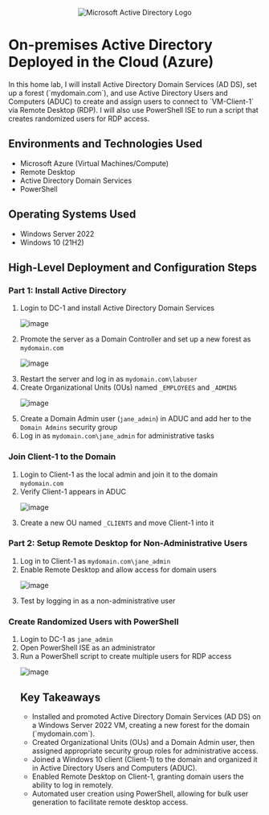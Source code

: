 <p align="center">
  <img src="https://i.imgur.com/pU5A58S.png" alt="Microsoft Active Directory Logo"/>
</p>

<h1>On-premises Active Directory Deployed in the Cloud (Azure)</h1>
In this home lab, I will install Active Directory Domain Services (AD DS), set up a forest (`mydomain.com`), and use Active Directory Users and Computers (ADUC) to create and assign users to connect to `VM-Client-1` via Remote Desktop (RDP). I will also use PowerShell ISE to run a script that creates randomized users for RDP access.

<h2>Environments and Technologies Used</h2>
<ul>
  <li>Microsoft Azure (Virtual Machines/Compute)</li>
  <li>Remote Desktop</li>
  <li>Active Directory Domain Services</li>
  <li>PowerShell</li>
</ul>

<h2>Operating Systems Used</h2>
<ul>
  <li>Windows Server 2022</li>
  <li>Windows 10 (21H2)</li>
</ul>

<h2>High-Level Deployment and Configuration Steps</h2>

<h3>Part 1: Install Active Directory</h3>
<ol>
  <li>Login to DC-1 and install Active Directory Domain Services</li>
  
![image](https://github.com/user-attachments/assets/d431cf87-0f70-4e93-a2a7-5e0e5eb568af)

  <li>Promote the server as a Domain Controller and set up a new forest as <code>mydomain.com</code></li>

  ![image](https://github.com/user-attachments/assets/34f545d0-6525-4dd6-a972-21dfc35cbe56)

  <li>Restart the server and log in as <code>mydomain.com\labuser</code></li>
  <li>Create Organizational Units (OUs) named <code>_EMPLOYEES</code> and <code>_ADMINS</code></li>
  
![image](https://github.com/user-attachments/assets/79ea811e-7454-4b95-8dd9-f8ea60b37cc6)


  <li>Create a Domain Admin user (<code>jane_admin</code>) in ADUC and add her to the <code>Domain Admins</code> security group</li>
  <li>Log in as <code>mydomain.com\jane_admin</code> for administrative tasks</li>
</ol>

<h3>Join Client-1 to the Domain</h3>
<ol>
  <li>Login to Client-1 as the local admin and join it to the domain <code>mydomain.com</code></li>
  <li>Verify Client-1 appears in ADUC</li>
  
 ![image](https://github.com/user-attachments/assets/d9c53032-3389-43e4-bbc1-c7c7e44a6e26)

  <li>Create a new OU named <code>_CLIENTS</code> and move Client-1 into it</li>
</ol>

<h3>Part 2: Setup Remote Desktop for Non-Administrative Users</h3>
<ol>
  <li>Log in to Client-1 as <code>mydomain.com\jane_admin</code></li>
  <li>Enable Remote Desktop and allow access for domain users</li>

  ![image](https://github.com/user-attachments/assets/657b0725-ca7c-4290-a521-5af06c83e39a)

  <li>Test by logging in as a non-administrative user</li>
</ol>

<h3>Create Randomized Users with PowerShell</h3>
<ol>
  <li>Login to DC-1 as <code>jane_admin</code></li>
  <li>Open PowerShell ISE as an administrator</li>
  <li>Run a PowerShell script to create multiple users for RDP access</li>
  
 ![image](https://github.com/user-attachments/assets/5eade783-d217-4f42-88c0-663b05375a9c)

<h2>Key Takeaways</h2>
<ul>
  <li>Installed and promoted Active Directory Domain Services (AD DS) on a Windows Server 2022 VM, creating a new forest for the domain (`mydomain.com`).</li>
  <li>Created Organizational Units (OUs) and a Domain Admin user, then assigned appropriate security group roles for administrative access.</li>
  <li>Joined a Windows 10 client (Client-1) to the domain and organized it in Active Directory Users and Computers (ADUC).</li>
  <li>Enabled Remote Desktop on Client-1, granting domain users the ability to log in remotely.</li>
  <li>Automated user creation using PowerShell, allowing for bulk user generation to facilitate remote desktop access.</li>
</ul>
